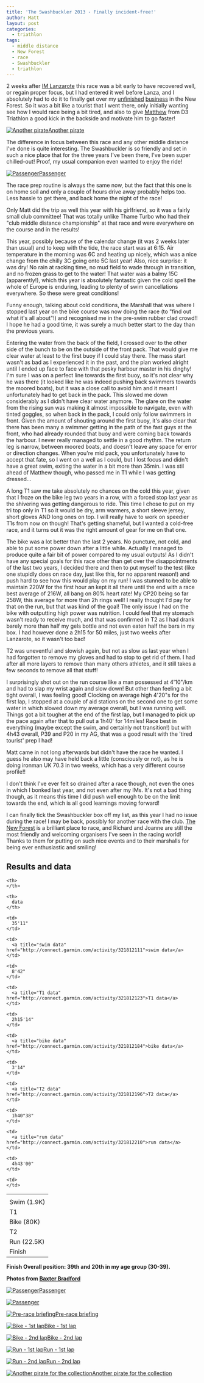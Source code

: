 ```yaml
---
title: 'The Swashbuckler 2013 - Finally incident-free!'
author: Matt
layout: post
categories:
  - triathlon
tags:
  - middle distance
  - New Forest
  - race
  - Swashbuckler
  - triathlon
---
```

2 weeks after [IM Lanzarote][1] this race was a bit early to have recovered well, or regain proper focus, but I had entered it well before Lanza, and I absolutely had to do it to finally get over my [unfinished][2] [business][3] in the New Forest.
So it was a bit like a tourist that I went there, only initially wanting see how I would race being a bit tired, and also to give <a title="Matthew Savory on Twitter" href="https://twitter.com/matt_savory">Matthew</a> from D3 Triathlon a good kick in the backside and motivate him to go faster!

<p class="attachement"><a href="{{ "IMG_2817.jpg" | image_path | cdn }}" title="Another pirate" rel="lightbox[6233]"><img src="{{ "IMG_2817_r300.jpg" | image_path | cdn }}" alt="Another pirate" /><span>Another pirate</span></a></p>

<!--more-->


The difference in focus between this race and any other middle distance I've done is quite interesting. The Swashbuckler is so friendly and set in such a nice place that for the three years I've been there, I've been super chilled-out! Proof, my usual companion even wanted to enjoy the ride!

<p class="attachement"><a href="{{ "IMG_2811.jpg" | image_path | cdn }}" title="Passenger" rel="lightbox[6233]"><img src="{{ "IMG_2811_r300.jpg" | image_path | cdn }}" alt="Passenger" /><span>Passenger</span></a></p>

The race prep routine is always the same now, but the fact that this one is on home soil and only a couple of hours drive away probably helps too. Less hassle to get there, and back home the night of the race!

Only Matt did the trip as well this year with his girlfriend, so it was a fairly small club committee!
That was totally unlike Thame Turbo who had their "club middle distance championship" at that race and were everywhere on the course and in the results!

This year, possibly because of the calendar change (it was 2 weeks later than usual) and to keep with the tide, the race start was at 6:15. Air temperature in the morning was 6C and heating up nicely, which was a nice change from the chilly 3C going onto 5C last year! Also, nice surprise: it was dry! No rain at racking time, no mud field to wade through in transition, and no frozen grass to get to the water! That water was a balmy 15C (apparently!), which this year is absolutely fantastic given the cold spell the whole of Europe is enduring, leading to plenty of swim cancellations everywhere. So these were great conditions!

Funny enough, talking about cold conditions, the Marshall that was where I stopped last year on the bike course was now doing the race (to "find out what it's all about"!) and recognised me in the pre-swim rubber clad crowd!! I hope he had a good time, it was surely a much better start to the day than the previous years.

Entering the water from the back of the field, I crossed over to the other side of the bunch to be on the outside of the front pack. That would give me clear water at least to the first buoy if I could stay there.
The mass start wasn't as bad as I experienced it in the past, and the plan worked alright until I ended up face to face with that pesky harbour master in his dinghy! I'm sure I was on a perfect line towards the first buoy, so it's not clear why he was there (it looked like he was indeed pushing back swimmers towards the moored boats), but it was a close call to avoid him and it meant I unfortunately had to get back in the pack. This slowed me down considerably as I didn't have clear water anymore. The glare on the water from the rising sun was making it almost impossible to navigate, even with tinted goggles, so when back in the pack, I could only follow swimmers in front.
Given the amount of shouting around the first buoy, it's also clear that there has been many a swimmer getting in the path of the fast guys at the front, who had already rounded that buoy and were coming back towards the harbour.
I never really managed to settle in a good rhythm. The return leg is narrow, between moored boats, and doesn't leave any space for error or direction changes. When you're mid pack, you unfortunately have to accept that fate, so I went on a well as I could, but I lost focus and didn't have a great swim, exiting the water in a bit more than 35min. I was stil ahead of Matthew though, who passed me in T1 while I was getting dressed…

A long T1 saw me take absolutely no chances on the cold this year, given that I froze on the bike leg two years in a row, with a forced stop last year as the shivering was getting dangerous to ride. This time I chose to put on my tri top only in T1 so it would be dry, arm warmers, a short sleeve jersey, short gloves AND long ones on top. I will really have to work on speedier T1s from now on though! That's getting shameful, but I wanted a cold-free race, and it turns out it was the right amount of gear for me on that one.

The bike was a lot better than the last 2 years. No puncture, not cold, and able to put some power down after a little while. Actually I managed to produce quite a fair bit of power compared to my usual outputs!
As I didn't have any special goals for this race other than get over the disappointments of the last two years, I decided there and then to put myself to the test (like one stupidly does on race day, just like this, for no apparent reason!) and push hard to see how this would play on my run! I was stunned to be able to maintain 220W for the first hour an kept it all there until the end with a race best average of 216W, all bang on 80% heart rate! My CP20 being so far 258W, this average for more than 2h rings well! I really thought I'd pay for that on the run, but that was kind of the goal! The only issue I had on the bike with outputting high power was nutrition. I could feel that my stomach wasn't ready to receive much, and that was confirmed in T2 as I had drank barely more than half my gels bottle and not even eaten half the bars in my box. I had however done a 2h15 for 50 miles, just two weeks after Lanzarote, so it wasn't too bad!

T2 was uneventful and slowish again, but not as slow as last year when I had forgotten to remove my gloves and had to stop to get rid of them. I had after all more layers to remove than many others athletes, and it still takes a few seconds to remove all that stuff!

I surprisingly shot out on the run course like a man possessed at 4'10"/km and had to slap my wrist again and slow down! But other than feeling a bit tight overall, I was feeling good! Clocking on average high 4'20"s for the first lap, I stopped at a couple of aid stations on the second one to get some water in which slowed down my average overall, but I was running well.
Things got a bit tougher at the end of the first lap, but I managed to pick up the pace again after that to pull out a 1h40' for 14miles! Race best in everything (maybe except the swim, and certainly not transition!) but with 4h43 overall, P39 and P20 in my AG, that was a good result with the 'tired tourist' prep I had!

Matt came in not long afterwards but didn't have the race he wanted. I guess he also may have held back a little (consciously or not), as he is doing ironman UK 70.3 in two weeks, which has a very different course profile!!

I don't think I've ever felt so drained after a race though, not even the ones in which I bonked last year, and not even after my IMs. It's not a bad thing though, as it means this time I did push well enough to be on the limit towards the end, which is all good learnings moving forward!

I can finally tick the Swashbuckler box off my list, as this year I had no issue during the race! I may be back, possibly for another race with the club. <a href="http://www.racenewforest.co.uk/" title="Race New Forest">The New Forest</a> is a brilliant place to race, and Richard and Joanne are still the most friendly and welcoming organisers I've seen in the racing world! Thanks to them for putting on such nice events and to their marshalls for being ever enthusiastic and smiling!

## Results and data

<div class="table_container">
<table>
  <tr>
    <th>
    </th>

    <th>
    </th>

    <th>
      data
    </th>
  </tr>

  <tr>
    <td>
      Swim (1.9K)
    </td>

    <td>
      35'11"
    </td>

    <td>
      <a title="swim data" href="http://connect.garmin.com/activity/321812111">swim data</a>
    </td>
  </tr>

  <tr>
    <td>
      T1
    </td>

    <td>
      8'42"
    </td>

    <td>
      <a title="T1 data" href="http://connect.garmin.com/activity/321812123">T1 data</a>
    </td>
  </tr>

  <tr>
    <td>
      Bike (80K)
    </td>

    <td>
      2h15'14"
    </td>

    <td>
      <a title="bike data" href="http://connect.garmin.com/activity/321812184">bike data</a>
    </td>
  </tr>

  <tr>
    <td>
      T2
    </td>

    <td>
      3'14"
    </td>

    <td>
      <a title="T2 data" href="http://connect.garmin.com/activity/321812196">T2 data</a>
    </td>
  </tr>

  <tr>
    <td>
      Run (22.5K)
    </td>

    <td>
      1h40"38"
    </td>

    <td>
      <a title="run data" href="http://connect.garmin.com/activity/321812210">run data</a>
    </td>
  </tr>

  <tr>
    <td>
      Finish
    </td>

    <td>
      4h43'00"
    </td>

    <td>
    </td>
  </tr>
</table>
</div>

**Finish Overall position: 39th and 20th in my age group (30-39).**

**Photos from <a title="Baxter Bradford photography" href="http://www.baxterbradford.com/">Baxter Bradford</a>**

<div class='gallery'>
    <dl class='gallery-item'>
        <dt class='gallery-icon attachement'>
            <a href="{{ "IMG_2810.jpg" | image_path | cdn }}" title="Passenger" rel="lightbox[6233]"><img src="{{ "IMG_2810_r300.jpg" | image_path | cdn }}" alt="Passenger" /><span>Passenger</span></a>
        </dt>
    </dl>
    <dl class='gallery-item'>
        <dt class='gallery-icon attachement'>
            <a href="{{ "IMG_2811.jpg" | image_path | cdn }}" title="Passenger" rel="lightbox[6233]"><img src="{{ "IMG_2811_r300.jpg" | image_path | cdn }}" alt="Passenger" /></a>
        </dt>
    </dl>
    <dl class='gallery-item'>
        <dt class='gallery-icon attachement'>
            <a href="{{ "Swashbuckler_swim-6.jpg" | image_path | cdn }}" title="Pre-race briefing" rel="lightbox[6233]"><img src="{{ "Swashbuckler_swim-6_r300.jpg" | image_path | cdn }}" alt="Pre-race briefing" /><span>Pre-race briefing</span></a>
        </dt>
    </dl>
    <dl class='gallery-item'>
        <dt class='gallery-icon attachement'>
            <a href="{{ "Swashbuckler_bike-107.jpg" | image_path | cdn }}" title="Bike - 1st lap" rel="lightbox[6233]"><img src="{{ "Swashbuckler_bike-107_r300.jpg" | image_path | cdn }}" alt="Bike - 1st lap" /><span>Bike - 1st lap</span></a>
        </dt>
    </dl>
    <dl class='gallery-item'>
        <dt class='gallery-icon attachement'>
            <a href="{{ "Swashbuckler_bike-372.jpg" | image_path | cdn }}" title="Bike - 2nd lap" rel="lightbox[6233]"><img src="{{ "Swashbuckler_bike-372_r300.jpg" | image_path | cdn }}" alt="Bike - 2nd lap" /><span>Bike - 2nd lap</span></a>
        </dt>
    </dl>
    <dl class='gallery-item'>
        <dt class='gallery-icon attachement'>
            <a href="{{ "Swashbuckler_run-19.jpg" | image_path | cdn }}" title="Run - 1st lap" rel="lightbox[6233]"><img src="{{ "Swashbuckler_run-19_r300.jpg" | image_path | cdn }}" alt="Run - 1st lap" /><span>Run - 1st lap</span></a>
        </dt>
    </dl>
    <dl class='gallery-item'>
        <dt class='gallery-icon attachement'>
            <a href="{{ "Swashbuckler_run-251.jpg" | image_path | cdn }}" title="Run - 2nd lap" rel="lightbox[6233]"><img src="{{ "Swashbuckler_run-251_r300.jpg" | image_path | cdn }}" alt="Run - 2nd lap" /><span>Run - 2nd lap</span></a>
        </dt>
    </dl>
    <dl class='gallery-item'>
        <dt class='gallery-icon attachement'>
            <a href="{{ "IMG_2817.jpg" | image_path | cdn }}" title="Another pirate for the collection" rel="lightbox[6233]"><img src="{{ "IMG_2817_r300.jpg" | image_path | cdn }}" alt="Another pirate for the collection" /><span>Another pirate for the collection</span></a>
        </dt>
    </dl>
</div>

 [1]: http://blog.ekynoxe.com/2013/05/30/ironman-lanzarote-2013-race-report/ "Ironman Lanzarote 2013 – race report"
 [2]: http://blog.ekynoxe.com/2011/05/31/the-2011-swashbuckler-or-how-to-spend-5h-racing/ "The 2011 Swashbuckler – Or how to spend 5h racing"
 [3]: http://blog.ekynoxe.com/2012/06/16/the-swashbuckler-2012-the-forest-wins-again/ "The Swashbuckler 2012 – The forest wins again"